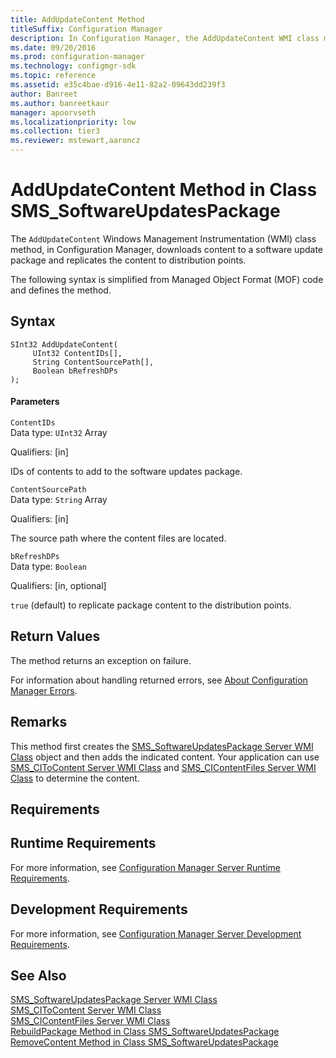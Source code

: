 ```yaml
---
title: AddUpdateContent Method
titleSuffix: Configuration Manager
description: In Configuration Manager, the AddUpdateContent WMI class method downloads content to a software update package and replicates the content to distribution points.
ms.date: 09/20/2016
ms.prod: configuration-manager
ms.technology: configmgr-sdk
ms.topic: reference
ms.assetid: e35c4bae-d916-4e11-82a2-09643dd239f3
author: Banreet
ms.author: banreetkaur
manager: apoorvseth
ms.localizationpriority: low
ms.collection: tier3
ms.reviewer: mstewart,aaroncz 
---
```

# AddUpdateContent Method in Class SMS_SoftwareUpdatesPackage
The `AddUpdateContent` Windows Management Instrumentation (WMI) class method, in Configuration Manager, downloads content to a software update package and replicates the content to distribution points.  

 The following syntax is simplified from Managed Object Format (MOF) code and defines the method.  

## Syntax  

```  
SInt32 AddUpdateContent(  
     UInt32 ContentIDs[],  
     String ContentSourcePath[],  
     Boolean bRefreshDPs  
);  
```  

#### Parameters  
 `ContentIDs`  
 Data type: `UInt32` Array  

 Qualifiers: [in]  

 IDs of contents to add to the software updates package.  

 `ContentSourcePath`  
 Data type: `String` Array  

 Qualifiers: [in]  

 The source path where the content files are located.  

 `bRefreshDPs`  
 Data type: `Boolean`  

 Qualifiers: [in, optional]  

 `true` (default) to replicate package content to the distribution points.  

## Return Values  
 The method returns an exception on failure.  

 For information about handling returned errors, see [About Configuration Manager Errors](../../../develop/core/understand/about-configuration-manager-errors.md).  

## Remarks  
 This method first creates the [SMS_SoftwareUpdatesPackage Server WMI Class](../../../develop/reference/sum/sms_softwareupdatespackage-server-wmi-class.md) object and then adds the indicated content. Your application can use [SMS_CIToContent Server WMI Class](../../../develop/reference/sum/sms_citocontent-server-wmi-class.md) and [SMS_CIContentFiles Server WMI Class](../../../develop/reference/sum/sms_cicontentfiles-server-wmi-class.md) to determine the content.  

## Requirements  

## Runtime Requirements  
 For more information, see [Configuration Manager Server Runtime Requirements](../../../develop/core/reqs/server-runtime-requirements.md).  

## Development Requirements  
 For more information, see [Configuration Manager Server Development Requirements](../../../develop/core/reqs/server-development-requirements.md).  

## See Also  
 [SMS_SoftwareUpdatesPackage Server WMI Class](../../../develop/reference/sum/sms_softwareupdatespackage-server-wmi-class.md)   
 [SMS_CIToContent Server WMI Class](../../../develop/reference/sum/sms_citocontent-server-wmi-class.md)   
 [SMS_CIContentFiles Server WMI Class](../../../develop/reference/sum/sms_cicontentfiles-server-wmi-class.md)   
 [RebuildPackage Method in Class SMS_SoftwareUpdatesPackage](../../../develop/reference/sum/rebuildpackage-method-in-class-sms_softwareupdatespackage.md)   
 [RemoveContent Method in Class SMS_SoftwareUpdatesPackage](../../../develop/reference/sum/removecontent-method-in-class-sms_softwareupdatespackage.md)
